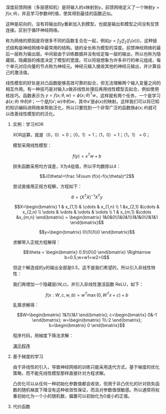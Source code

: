 深度前馈网络（多层感知机）是将输入的x映射到y，前馈网络定义了一个映射$y=f(x;\theta)$，并且学习参数$\theta$的值，使其得到最佳的函数近似。

这种是前向的，没有将输出的y重新加入到模型，也就是输出和模型之间没有反馈连接。区别于循环神经网络。

称为网络的原因是将很多不同的函数复合在一起，例如$y=f_3(f_2(f_1(x)))$，这种链式结构是神经网络中最常用的结构。链的全长称为模型的深度。前馈神经网络的最后一层称为输出层。中间层由于训练数据并没有给定每一层的输出，所以也称为隐藏层。隐藏层的维度决定了模型的宽度。可以将层想象为许多并行的单元组成，每个单元对应向量的节点称为神经元。神经元输入接收其他的神经元输出，并计算自己的激活值。

线性模型的好处是对凸函数能够高效可靠的拟合，但无法理解两个输入变量之间的相互作用。有一种技巧是对输入x做非线性处理后再用线性模型去拟合，例如使用核技巧。函数表示为 $y=f(x;\theta,w)=\phi(x;\theta)^Tw$，这样就有两个任务，一个是学习$\phi(x;\theta)$ 中的$\theta$；一个是$f(x';w)$中的$w$，其中$x'$是$\phi(x)$的映射。这样我们可以将已知的知识编码进网络来帮助泛化，所以只要找到一个非常广泛的函数族$\phi(x;\theta)$就可以改善线性模型的的泛化。

1. 实例：学习XOR

    XOR运算，就是（0，0）= 0；（0，1）= 1；（1，0）= 1；（1，1） = 0；

    模型采用线性模型：

    $$f(y)=x^Tw+b$$

    损失函数采用均方误差，X为4组值，所以平均数除以4：

    $$J(\theta)=\frac 14\sum (f(x)-f(x;\theta))^2$$

    尝试直接用正规方程解，方程如下：

    $$\theta=(X^TX)^{-1}X^Ty$$

    $$X=\begin{bmatrix} 1 & x_{1,1} & \cdots & x_{1,n} 
    \\ 1 &x_{2,1} &\cdots & x_{2,n}
    \\ \vdots & \vdots & \vdots & \vdots
    \\ 1 & x_{m,1} &\cdots &x_{m,n}
    \end{bmatrix} = \begin{bmatrix} 1&0&0\\1&0&1\\1&1&0\\1&1&1  \end{bmatrix}$$

    $$y=\begin{bmatrix} 0\\1\\1\\0  \end{bmatrix}$$

    求解带入正规方程解得：

    $$\theta = \begin{bmatrix} 0.5\\0\\0 \end{bmatrix} \Rightarrow b=0.5;w=w1=w2=0$$

    但这个解造成的y的输出全部是0.5，这不是我们希望的，所以引入非线性特性：

    我们再增加一个隐藏层(W,c)，并引入非线性激活函数 ReLU，如下：

    $$f(x:W,c,w,b)=w^T\max(0,W^Tx+c)+b$$

    乱猜求解得：

    $$W=\begin{bmatrix} 1&1\\1&1 \end{bmatrix};
    c=\begin{bmatrix} 0&-1 \end{bmatrix};
    w=\begin{bmatrix} 1\\-2 \end{bmatrix};
    b=\begin{bmatrix} 0 \end{bmatrix}$$

    程序代码，用梯度下降法求解：

    [演示程序](../06-1.py)

2. 基于梯度的学习

    由于非线性的引入，导致神经网络的训练只能采用迭代方式，基于梯度的优化策略，而不能先线性模型那样直接针对方程求解。
    
    凸优化可以从任何一种初始化参数值都会收敛，但用于非凸优化的针对损失函数的随机梯度下降没有这种收敛性保证，而且对参数值很敏感。所以通常将权重初始化为一个小的随机数，偏置可以初始化为0或小的正值。

3. 代价函数

    

    



    




